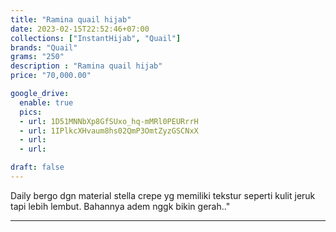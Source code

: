 ```yaml
---
title: "Ramina quail hijab"
date: 2023-02-15T22:52:46+07:00
collections: ["InstantHijab", "Quail"]
brands: "Quail"
grams: "250"
description : "Ramina quail hijab"
price: "70,000.00"

google_drive:
  enable: true
  pics:
  - url: 1D51MNNbXp8GfSUxo_hq-mMRl0PEURrrH
  - url: 1IPlkcXHvaum8hs02QmP3OmtZyzGSCNxX
  - url: 
  - url: 

draft: false
---
```


Daily bergo dgn material stella crepe yg memiliki tekstur seperti kulit jeruk tapi lebih lembut. Bahannya adem nggk bikin gerah.."

----------      
  
